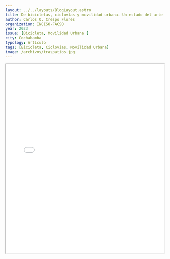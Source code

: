 ```yaml
---
layout: ../../layouts/BlogLayout.astro
title: De bicicletas, ciclovías y movilidad urbana. Un estado del arte
author: Carlos O. Crespo Flores
organization: INCISO-FACSO
year: 2023
issue: [Bicicleta, Movilidad Urbana ]
city: Cochabamba
typology: Artículo
tags: [Bicicleta, Ciclovías, Movilidad Urbana]
image: /archivos/traspatios.jpg
---
```


<iframe src="/archivos/traspatios7.pdf" width="100%" height="600px"></iframe>